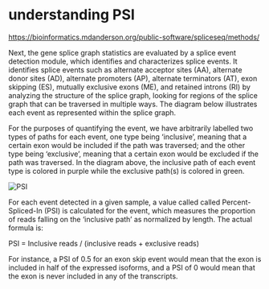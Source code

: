 # understanding PSI

https://bioinformatics.mdanderson.org/public-software/spliceseq/methods/

Next, the gene splice graph statistics are evaluated by a splice event detection module, which identifies and characterizes splice events. It identifies splice events such as alternate acceptor sites (AA), alternate donor sites (AD), alternate promoters (AP), alternate terminators (AT), exon skipping (ES), mutually exclusive exons (ME), and retained introns (RI) by analyzing the structure of the splice graph, looking for regions of the splice graph that can be traversed in multiple ways. The diagram below illustrates each event as represented within the splice graph.

For the purposes of quantifying the event, we have arbitrarily labelled two types of paths for each event, one type being ‘inclusive’, meaning that a certain exon would be included if the path was traversed; and the other type being ‘exclusive’, meaning that a certain exon would be excluded if the path was traversed. In the diagram above, the inclusive path of each event type is colored in purple while the exclusive path(s) is colored in green.

![PSI](fig/500px-SpliceSeqV2Methods_06.png)

For each event detected in a given sample, a value called called Percent-Spliced-In (PSI) is calculated for the event, which measures the proportion of reads falling on the ‘inclusive path’ as normalized by length. The actual formula is:

PSI = Inclusive reads / (inclusive reads + exclusive reads)

For instance, a PSI of 0.5 for an exon skip event would mean that the exon is included in half of the expressed isoforms, and a PSI of 0 would mean that the exon is never included in any of the transcripts.
